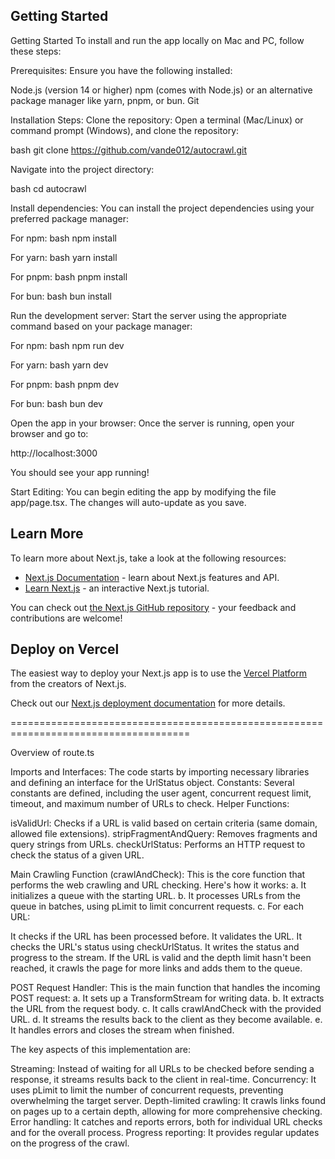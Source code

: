 ## Getting Started

Getting Started
To install and run the app locally on Mac and PC, follow these steps:

Prerequisites:
Ensure you have the following installed:

Node.js (version 14 or higher)
npm (comes with Node.js) or an alternative package manager like yarn, pnpm, or bun.
Git

Installation Steps:
Clone the repository: Open a terminal (Mac/Linux) or command prompt (Windows), and clone the repository:

bash
git clone https://github.com/vande012/autocrawl.git

Navigate into the project directory:

bash
cd autocrawl

Install dependencies: You can install the project dependencies using your preferred package manager:

For npm:
bash
npm install

For yarn:
bash
yarn install

For pnpm:
bash
pnpm install

For bun:
bash
bun install

Run the development server: Start the server using the appropriate command based on your package manager:

For npm:
bash
npm run dev

For yarn:
bash
yarn dev

For pnpm:
bash
pnpm dev

For bun:
bash
bun dev

Open the app in your browser: Once the server is running, open your browser and go to:

http://localhost:3000

You should see your app running!

Start Editing: You can begin editing the app by modifying the file app/page.tsx. The changes will auto-update as you save.
## Learn More

To learn more about Next.js, take a look at the following resources:

- [Next.js Documentation](https://nextjs.org/docs) - learn about Next.js features and API.
- [Learn Next.js](https://nextjs.org/learn) - an interactive Next.js tutorial.

You can check out [the Next.js GitHub repository](https://github.com/vercel/next.js/) - your feedback and contributions are welcome!

## Deploy on Vercel

The easiest way to deploy your Next.js app is to use the [Vercel Platform](https://vercel.com/new?utm_medium=default-template&filter=next.js&utm_source=create-next-app&utm_campaign=create-next-app-readme) from the creators of Next.js.

Check out our [Next.js deployment documentation](https://nextjs.org/docs/deployment) for more details.

=====================================================================================

Overview of route.ts

Imports and Interfaces:
The code starts by importing necessary libraries and defining an interface for the UrlStatus object.
Constants:
Several constants are defined, including the user agent, concurrent request limit, timeout, and maximum number of URLs to check.
Helper Functions:

isValidUrl: Checks if a URL is valid based on certain criteria (same domain, allowed file extensions).
stripFragmentAndQuery: Removes fragments and query strings from URLs.
checkUrlStatus: Performs an HTTP request to check the status of a given URL.


Main Crawling Function (crawlAndCheck):
This is the core function that performs the web crawling and URL checking. Here's how it works:
a. It initializes a queue with the starting URL.
b. It processes URLs from the queue in batches, using pLimit to limit concurrent requests.
c. For each URL:

It checks if the URL has been processed before.
It validates the URL.
It checks the URL's status using checkUrlStatus.
It writes the status and progress to the stream.
If the URL is valid and the depth limit hasn't been reached, it crawls the page for more links and adds them to the queue.


POST Request Handler:
This is the main function that handles the incoming POST request:
a. It sets up a TransformStream for writing data.
b. It extracts the URL from the request body.
c. It calls crawlAndCheck with the provided URL.
d. It streams the results back to the client as they become available.
e. It handles errors and closes the stream when finished.

The key aspects of this implementation are:

Streaming: Instead of waiting for all URLs to be checked before sending a response, it streams results back to the client in real-time.
Concurrency: It uses pLimit to limit the number of concurrent requests, preventing overwhelming the target server.
Depth-limited crawling: It crawls links found on pages up to a certain depth, allowing for more comprehensive checking.
Error handling: It catches and reports errors, both for individual URL checks and for the overall process.
Progress reporting: It provides regular updates on the progress of the crawl.
